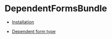 DependentFormsBundle
====================

- [Installation](https://github.com/anacona16/DependentFormsBundle/blob/master/README.md)

- [Dependent form type](https://github.com/anacona16/DependentFormsBundle/blob/master/Resources/doc/dependent_forms.md)

